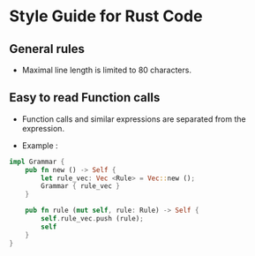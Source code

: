 # Style Guide for Rust Code

## General rules

- Maximal line length is limited to 80 characters.

## Easy to read Function calls

- Function calls and similar expressions
  are separated from the expression.

- Example :

```rust
impl Grammar {
    pub fn new () -> Self {
        let rule_vec: Vec <Rule> = Vec::new ();
        Grammar { rule_vec }
    }

    pub fn rule (mut self, rule: Rule) -> Self {
        self.rule_vec.push (rule);
        self
    }
}
```
